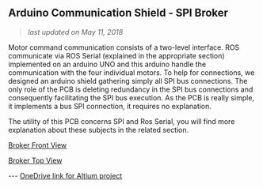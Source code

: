 ## Arduino Communication Shield - SPI Broker

>*last updated on May 11, 2018*
> 

Motor command communication consists of a two-level interface. ROS communicate via ROS Serial (explained in the appropriate section) implemented on an 
arduino UNO and this arduino handle the communication with the four individual motors. To help for connections, we designed an arduino shield gathering
simply all SPI bus connections. The only role of the PCB is deleting redundancy in the SPI bus connections and consequently facilitating the SPI bus 
execution. As the PCB is really simple, it implements a bus SPI connection, it requires no explanation. 

The utility of this PCB concerns SPI and Ros Serial, you will find more explanation about these subjects in the related section. 

[Broker Front View](electronics/pcb/pictures/Broker_F.jpg)

[Broker Top View](electronics/pcb/pictures/Broker_T.jpg)

--- [OneDrive link for Altium project](https://) 
